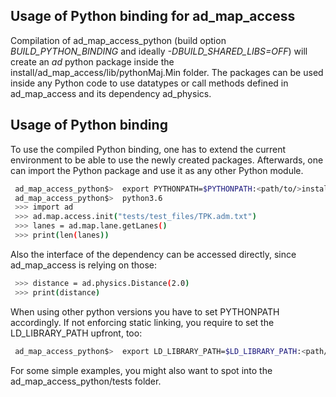 ## Usage of Python binding for ad_map_access

Compilation of ad_map_access_python (build option *BUILD_PYTHON_BINDING*
and ideally *-DBUILD_SHARED_LIBS=OFF*) will create an *ad* python package
inside the install/ad_map_access/lib/pythonMaj.Min folder.
The packages can be used inside any Python code to use
datatypes or call methods defined in ad_map_access and its dependency ad_physics.

## Usage of Python binding
To use the compiled Python binding, one has to extend the current environment
to be able to use the newly created packages. Afterwards, one can import the
Python package and use it as any other Python module.
```bash
 ad_map_access_python$>  export PYTHONPATH=$PYTHONPATH:<path/to/>install/ad_map_access/lib/python3.6
 ad_map_access_python$>  python3.6
 >>> import ad
 >>> ad.map.access.init("tests/test_files/TPK.adm.txt")
 >>> lanes = ad.map.lane.getLanes()
 >>> print(len(lanes))
```
Also the interface of the dependency can be accessed directly, since ad_map_access is relying on those:
```bash
 >>> distance = ad.physics.Distance(2.0)
 >>> print(distance)
```

When using other python versions you have to set PYTHONPATH accordingly.
If not enforcing static linking, you require to set the LD_LIBRARY_PATH upfront, too:
```bash
 ad_map_access_python$>  export LD_LIBRARY_PATH=$LD_LIBRARY_PATH:<path/to/>install/ad_map_access/lib:<path/to/>install/ad_map_opendrive_reader/lib:<path/to/>install/ad_physics/lib
```

For some simple examples, you might also want to spot into the ad_map_access_python/tests folder.
